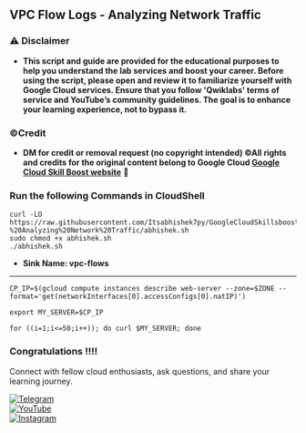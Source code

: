 ## VPC Flow Logs - Analyzing Network Traffic



### ⚠️ Disclaimer
- **This script and guide are provided for  the educational purposes to help you understand the lab services and boost your career. Before using the script, please open and review it to familiarize yourself with Google Cloud services. Ensure that you follow 'Qwiklabs' terms of service and YouTube’s community guidelines. The goal is to enhance your learning experience, not to bypass it.**

### ©Credit
- **DM for credit or removal request (no copyright intended) ©All rights and credits for the original content belong to Google Cloud [Google Cloud Skill Boost website](https://www.cloudskillsboost.google/)** 🙏


### Run the following Commands in CloudShell


```
curl -LO https://raw.githubusercontent.com/Itsabhishek7py/GoogleCloudSkillsboost/refs/heads/main/VPC%20Flow%20Logs%20-%20Analyzing%20Network%20Traffic/abhishek.sh
sudo chmod +x abhishek.sh
./abhishek.sh
```

- **Sink Name: vpc-flows**

---

```
CP_IP=$(gcloud compute instances describe web-server --zone=$ZONE --format='get(networkInterfaces[0].accessConfigs[0].natIP)')

export MY_SERVER=$CP_IP

for ((i=1;i<=50;i++)); do curl $MY_SERVER; done
```
### Congratulations !!!!

Connect with fellow cloud enthusiasts, ask questions, and share your learning journey.  

[![Telegram](https://img.shields.io/badge/Telegram_Group-2CA5E0?style=for-the-badge&logo=telegram&logoColor=white)](https://t.me/+gBcgRTlZLyM4OGI1)  
[![YouTube](https://img.shields.io/badge/Subscribe-FF0000?style=for-the-badge&logo=youtube&logoColor=white)](https://www.youtube.com/@drabhishek.5460?sub_confirmation=1)  
[![Instagram](https://img.shields.io/badge/Follow-%23E4405F?style=for-the-badge&logo=instagram&logoColor=white)](https://www.instagram.com/drabhishek.5460/) 
